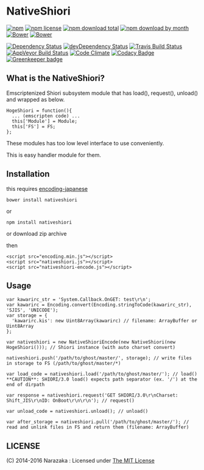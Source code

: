 NativeShiori
================================

[![npm](https://img.shields.io/npm/v/nativeshiori.svg)](https://www.npmjs.com/package/nativeshiori)
[![npm license](https://img.shields.io/npm/l/nativeshiori.svg)](https://www.npmjs.com/package/nativeshiori)
[![npm download total](https://img.shields.io/npm/dt/nativeshiori.svg)](https://www.npmjs.com/package/nativeshiori)
[![npm download by month](https://img.shields.io/npm/dm/nativeshiori.svg)](https://www.npmjs.com/package/nativeshiori)
[![Bower](https://img.shields.io/bower/v/nativeshiori.svg)](https://github.com/Narazaka/nativeshiori)
[![Bower](https://img.shields.io/bower/l/nativeshiori.svg)](https://github.com/Narazaka/nativeshiori)

[![Dependency Status](https://david-dm.org/Narazaka/nativeshiori/status.svg)](https://david-dm.org/Narazaka/nativeshiori)
[![devDependency Status](https://david-dm.org/Narazaka/nativeshiori/dev-status.svg)](https://david-dm.org/Narazaka/nativeshiori?type=dev)
[![Travis Build Status](https://travis-ci.org/Narazaka/nativeshiori.svg?branch=master)](https://travis-ci.org/Narazaka/nativeshiori)
[![AppVeyor Build Status](https://ci.appveyor.com/api/projects/status/github/Narazaka/nativeshiori?svg=true&branch=master)](https://ci.appveyor.com/project/Narazaka/nativeshiori)
[![Code Climate](https://codeclimate.com/github/Narazaka/nativeshiori/badges/gpa.svg)](https://codeclimate.com/github/Narazaka/nativeshiori)
[![Codacy Badge](https://api.codacy.com/project/badge/Grade/f93742b08d2c4f39854914bafcedad28)](https://www.codacy.com/app/narazaka/nativeshiori?utm_source=github.com&amp;utm_medium=referral&amp;utm_content=Narazaka/nativeshiori&amp;utm_campaign=Badge_Grade)
[![Greenkeeper badge](https://badges.greenkeeper.io/Narazaka/nativeshiori.svg)](https://greenkeeper.io/)

What is the NativeShiori?
--------------------------------

Emscriptenized Shiori subsystem module that has load(), request(), unload() and wrapped as below.

    HogeShiori = function(){
      ... (emscripten code) ...
      this['Module'] = Module;
      this['FS'] = FS;
    };

These modules has too low level interface to use conveniently.

This is easy handler module for them.

Installation
--------------------------------

this requires [encoding-japanese](https://www.npmjs.org/package/encoding-japanese)

    bower install nativeshiori

or

    npm install nativeshiori

or download zip archive

then

    <script src="encoding.min.js"></script>
    <script src="nativeshiori.js"></script>
    <script src="nativeshiori-encode.js"></script>

Usage
--------------------------------

    var kawarirc_str = 'System.Callback.OnGET: test\r\n';
    var kawarirc = Encoding.convert(Encoding.stringToCode(kawarirc_str), 'SJIS', 'UNICODE');
    var storage = {
      'kawarirc.kis': new Uint8Array(kawarirc) // filename: ArrayBuffer or Uint8Array
    };

    var nativeshiori = new NativeShioriEncode(new NativeShiori(new HogeShiori())); // Shiori instance (with auto charset convert)

    nativeshiori.push('/path/to/ghost/master/', storage); // write files in storage to FS (/path/to/ghost/master/*)

    var load_code = nativeshiori.load('/path/to/ghost/master/'); // load() **CAUTION**: SHIORI/3.0 load() expects path separator (ex. '/') at the end of dirpath

    var response = nativeshiori.request('GET SHIORI/3.0\r\nCharset: Shift_JIS\r\nID: OnBoot\r\n\r\n'); // request()

    var unload_code = nativeshiori.unload(); // unload()

    var after_storage = nativeshiori.pull('/path/to/ghost/master/'); // read and unlink files in FS and return them (filename: ArrayBuffer)

LICENSE
--------------------------------

(C) 2014-2016 Narazaka : Licensed under [The MIT License](http://narazaka.net/license/MIT?2016)
